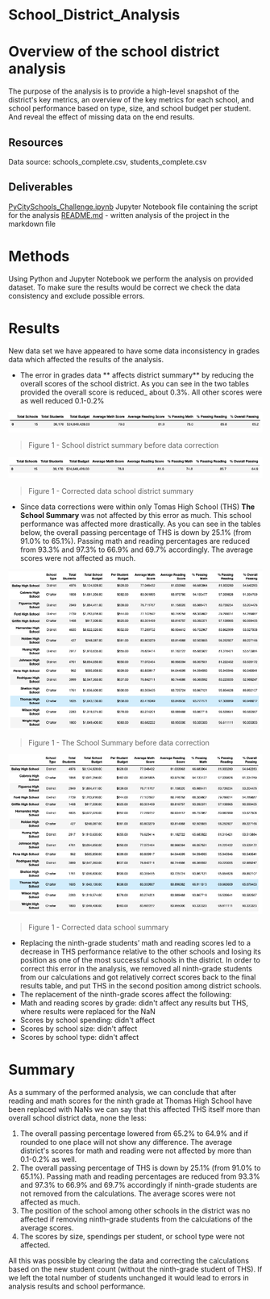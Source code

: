 # School_District_Analysis

# Overview of the school district analysis

The purpose of the analysis is to provide a high-level snapshot of the district's key metrics, an overview of the key metrics for each school, and school performance based on type, size, and school budget per student. And reveal the effect of missing data on the end results. 

## Resources
Data source: schools_complete.csv, students_complete.csv

## Deliverables
[PyCitySchools_Challenge.ipynb](https://github.com/xenia-e/School_District_Analysis/blob/main/PyCitySchools_Challenge.ipynb) Jupyter Notebook file containing the script for the analysis
[README.md](https://github.com/xenia-e/School_District_Analysis/blob/main/README.md) - written analysis of the project in the markdown file


# Methods
Using Python and Jupyter Notebook we perform the analysis on provided dataset. To make sure the results would be correct we check the data consistency and exclude possible errors.

# Results 
New data set we have appeared to have some data inconsistency in grades data which affected the results of the analysis.

- The error in grades data ** affects district summary** by reducing the overall scores of the school district. As you can see in the two tables provided the overall score is reduced_ about 0.3%. All other scores were as well reduced 0.1-0.2%

![PyCitySchools_disctrict%20summary.png](https://github.com/xenia-e/School_District_Analysis/blob/main/Analysis/PyCitySchools_disctrict%20summary.png)
>Figure 1 - School district summary before data correction

![PyCitySchools_district_summary_corrected.png](https://github.com/xenia-e/School_District_Analysis/blob/main/Analysis/PyCitySchools_district_summary_corrected.png)
>Figure 1 - Corrected data school district summary

- Since data corrections were within only Tomas High School (THS) **The School Summary** was not affected by this error as much. This school performance was affected more drastically. 
 As you can see in the tables below, the overall passing percentage of THS is down by 25.1% (from 91.0% to 65.1%). Passing math and reading percentages are reduced from 93.3% and 97.3% to 66.9% and 69.7% accordingly. The average scores were not affected as much. 

![PyCitySchools_school_summary.png](https://github.com/xenia-e/School_District_Analysis/blob/main/Analysis/PyCitySchools_school_summary.png)
>Figure 1 - The School Summary before data correction

![PyCitySchools_school_summary_corrected.png](https://github.com/xenia-e/School_District_Analysis/blob/main/Analysis/PyCitySchools_school_summary_corrected.png)
>Figure 1 - Corrected data school summary

- Replacing the ninth-grade students’ math and reading scores led to a decrease in THS performance relative to the other schools and losing its position as one of the most successful schools in the district. In order to correct this error in the analysis, we removed all ninth-grade students from our calculations and got relatively correct scores back to the final results table, and put THS in the second position among district schools.
- The replacement of the ninth-grade scores affect the following:
 - Math and reading scores by grade: didn't affect any results but THS, where results were replaced for the NaN
 - Scores by school spending: didn't affect
 - Scores by school size: didn't affect
 - Scores by school type: didn't affect

# Summary

As a summary of the performed analysis, we can conclude that after reading and math scores for the ninth grade at Thomas High School have been replaced with NaNs we can say that this affected THS itself more than overall school district data, none the less:
1. The overall passing percentage lowered from 65.2% to 64.9% and if rounded to one place will not show any difference. The average district's scores for math and reading were not affected by more than 0.1-0.2% as well.
2. The overall passing percentage of THS is down by 25.1% (from 91.0% to 65.1%). Passing math and reading percentages are reduced from 93.3% and 97.3% to 66.9% and 69.7% accordingly if ninth-grade students are not removed from the calculations. The average scores were not affected as much. 
3. The position of the school among other schools in the district was no affected if removing ninth-grade students from the calculations of the average scores.
4. The scores by size, spendings per student, or school type were not affected.

All this was possible by clearing the data and correcting the calculations based on the new student count (without the ninth-grade student of THS). If we left the total number of students unchanged it would lead to errors in analysis results and school performance. 

